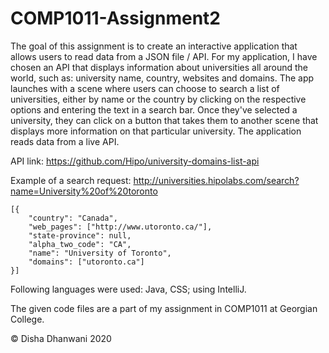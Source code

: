 # COMP1011-Assignment2

The goal of this assignment is to create an interactive application that allows users to read data from a JSON file / API. For my application, I have chosen an API that displays information about universities all around the world, such as: university name, country, websites and domains. 
The app launches with a scene where users can choose to search a list of universities, either by name or the country by clicking on the respective options and entering the text in a search bar. Once they've selected a university, they can click on a button that takes them to another scene that displays more information on that particular university. The application reads data from a live API. 

API link: https://github.com/Hipo/university-domains-list-api

Example of a search request:
http://universities.hipolabs.com/search?name=University%20of%20toronto
```
[{
	"country": "Canada",
	"web_pages": ["http://www.utoronto.ca/"],
	"state-province": null,
	"alpha_two_code": "CA",
	"name": "University of Toronto",
	"domains": ["utoronto.ca"]
}]
```

Following languages were used: Java, CSS; using IntelliJ.

The given code files are a part of my assignment in COMP1011 at Georgian College.

© Disha Dhanwani 2020
